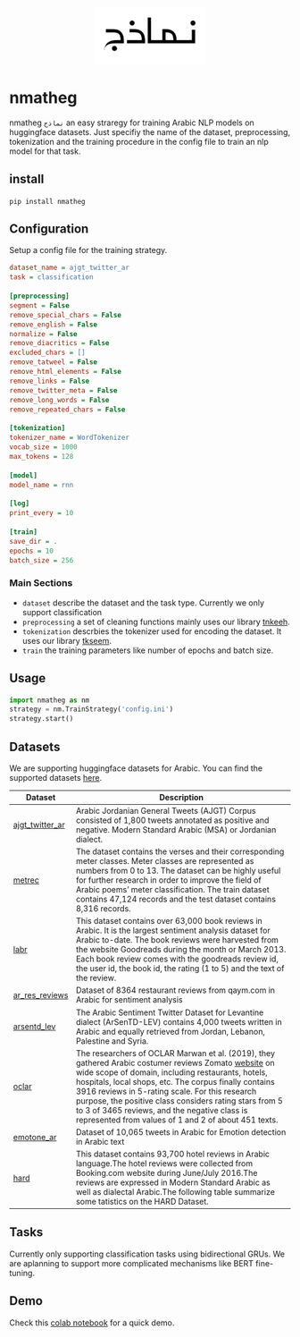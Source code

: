 
 <p align="center"> 
 <img src = "https://raw.githubusercontent.com/ARBML/nmatheg/master/nmatheg_logo.PNG" width = "200px"/>
 </p>


# nmatheg

nmatheg `نماذج` an easy straregy for training Arabic NLP models on huggingface datasets. Just specifiy the name of the dataset, preprocessing, tokenization and the training procedure in the config file to train an nlp model for that task. 

## install 

```pip install nmatheg```

## Configuration

Setup a config file for the training strategy. 

``` ini
dataset_name = ajgt_twitter_ar
task = classification 

[preprocessing]
segment = False
remove_special_chars = False
remove_english = False
normalize = False
remove_diacritics = False
excluded_chars = []
remove_tatweel = False
remove_html_elements = False
remove_links = False 
remove_twitter_meta = False
remove_long_words = False
remove_repeated_chars = False

[tokenization]
tokenizer_name = WordTokenizer
vocab_size = 1000
max_tokens = 128

[model]
model_name = rnn

[log]
print_every = 10

[train]
save_dir = .
epochs = 10
batch_size = 256 
```

### Main Sections 

- `dataset` describe the dataset and the task type. Currently we only support classification 
- `preprocessing` a set of cleaning functions mainly uses our library [tnkeeh](https://github.com/ARBML/tnkeeh). 
- `tokenization` descrbies the tokenizer used for encoding the dataset. It uses our library [tkseem](https://github.com/ARBML/tkseem). 
- `train` the training parameters like number of epochs and batch size. 

## Usage 
```python
import nmatheg as nm
strategy = nm.TrainStrategy('config.ini')
strategy.start()
```

## Datasets 
We are supporting huggingface datasets for Arabic. You can find the supported datasets [here](https://github.com/ARBML/nmatheg/blob/main/nmatheg/datasets.ini). 

| Dataset | Description |
| --- | --- |
| [ajgt_twitter_ar](https://huggingface.co/datasets/ajgt_twitter_ar) | Arabic Jordanian General Tweets (AJGT) Corpus consisted of 1,800 tweets annotated as positive and negative. Modern Standard Arabic (MSA) or Jordanian dialect. |
| [metrec](https://huggingface.co/datasets/metrec) | The dataset contains the verses and their corresponding meter classes. Meter classes are represented as numbers from 0 to 13. The dataset can be highly useful for further research in order to improve the field of Arabic poems’ meter classification. The train dataset contains 47,124 records and the test dataset contains 8,316 records. |
|[labr](https://huggingface.co/datasets/labr) |This dataset contains over 63,000 book reviews in Arabic. It is the largest sentiment analysis dataset for Arabic to-date. The book reviews were harvested from the website Goodreads during the month or March 2013. Each book review comes with the goodreads review id, the user id, the book id, the rating (1 to 5) and the text of the review. |
|[ar_res_reviews](https://huggingface.co/datasets/ar_res_reviews)|Dataset of 8364 restaurant reviews from qaym.com in Arabic for sentiment analysis|
|[arsentd_lev](https://huggingface.co/datasets/arsentd_lev)|The Arabic Sentiment Twitter Dataset for Levantine dialect (ArSenTD-LEV) contains 4,000 tweets written in Arabic and equally retrieved from Jordan, Lebanon, Palestine and Syria.|
|[oclar](https://huggingface.co/datasets/oclar)|The researchers of OCLAR Marwan et al. (2019), they gathered Arabic costumer reviews Zomato [website](https://www.zomato.com/lebanon) on wide scope of domain, including restaurants, hotels, hospitals, local shops, etc. The corpus finally contains 3916 reviews in 5-rating scale. For this research purpose, the positive class considers rating stars from 5 to 3 of 3465 reviews, and the negative class is represented from values of 1 and 2 of about 451 texts.|
|[emotone_ar](https://huggingface.co/datasets/emotone_ar)|Dataset of 10,065 tweets in Arabic for Emotion detection in Arabic text|
|[hard](https://huggingface.co/datasets/hard)|This dataset contains 93,700 hotel reviews in Arabic language.The hotel reviews were collected from Booking.com website during June/July 2016.The reviews are expressed in Modern Standard Arabic as well as dialectal Arabic.The following table summarize some tatistics on the HARD Dataset.|

## Tasks 

Currently only supporting classification tasks using bidirectional GRUs. We are aplanning to support more complicated mechanisms like BERT fine-tuning. 

## Demo 
Check this [colab notebook](https://colab.research.google.com/github/ARBML/nmatheg/blob/main/demo.ipynb) for a quick demo. 